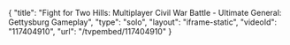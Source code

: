 {
    "title": "Fight for Two Hills: Multiplayer Civil War Battle - Ultimate General: Gettysburg Gameplay",
    "type": "solo",
    "layout": "iframe-static",
    "videoId": "117404910",
    "url": "\/tvpembed\/117404910"
}